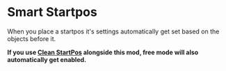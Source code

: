 ﻿
# Smart Startpos

When you place a startpos it's settings automatically get set based on the objects before it.

**If you use [Clean StartPos](https://geode-sdk.org/mods?developer=blueblock6) alongside this mod, free mode will also automatically get enabled.**
